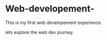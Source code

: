 # Web-developement-
This is my first web developement experience.
<br>

lets explore the web dev journey.
